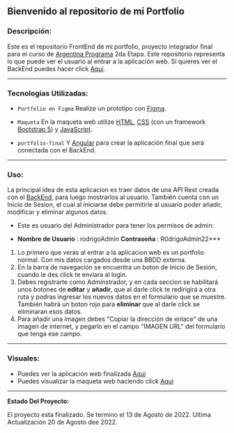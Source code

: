 ## Bienvenido al repositorio de mi Portfolio

### **Descripción:**

Este es el repositorio FrontEnd de mi portfolio, proyecto integrador final para el curso de [Argentina Programa](https://www.argentina.gob.ar/produccion/transformacion-digital-y-economia-del-conocimiento/argentina-programa "Argentina Programa") 2da Etapa.
Este repositorio representa lo que puede ver el usuario al entrar a la aplicación web.
Si quieres ver el BackEnd puedes hacer click [Aquí](https://github.com/RodrigoProgram22/portfolio-BackEnd.git "Aquí").

---

### **Tecnologias Utilizadas:**

- `Portfolio en Figma` Realize un prototipo con [Figma](https://www.figma.com/ "Figma").

- `Maqueta` En la maqueta web utilize [HTML](https://developer.mozilla.org/en-US/docs/Web/HTML "HTML"), [CSS](https://developer.mozilla.org/en-US/docs/Web/CSS "CSS") (con un framework [Bootstrap 5](https://getbootstrap.com/docs/5.0/getting-started/introduction/ "Bootstrap 5")) y [JavaScript](https://developer.mozilla.org/en-US/docs/Web/JavaScript "JavaScript").

- `portfolio-final` Y [Angular](https://angular.io/ "Angular") para crear la aplicación final que será conectada con el BackEnd.

---

### **Uso:**

La principal idea de esta aplicacion es traer datos de una API Rest creada con el [BackEnd](https://github.com/RodrigoProgram22/portfolio-BackEnd.git "BackEnd"), para luego mostrarlos al usuario.
También cuenta con un Inicio de Sesion, el cual al iniciarse debe permitirle al usuario poder añadir, modificar y eliminar algunos datos.

- Este es usuario del Administrador para tener los permisos de admin:

- **Nombre de Usuario** : rodrigoAdmin
  **Contraseña** : R0drigoAdmin22***

1. Lo primero que veras al entrar a la aplicacion web es un portfolio normal. Con mis datos cargados desde una BBDD externa.
2. En la barra de navegación se encuentra un boton de Inicio de Sesión, cuando le des click te enviara al login.
3. Debes registrarte como Adminstrador, y en cada seccion se habilitará unos botones de **editar** y **añadir**, que al darle click te redirigirá a otra ruta y podras ingresar los nuevos datos en el formulario que se muestre. También habrá un boton rojo para **eliminar** que al darle click se eliminaran esos datos.
4. Para añadir una imagen debes "Copiar la dirección de enlace" de una imagen de internet, y pegarlo en el campo "IMAGEN URL" del formulario que tenga ese campo.

---

### **Visuales:**

- Puedes ver la aplicación web finalizada [Aqui](https://front-portfolioap.web.app/ "Aqui")
- Puedes visualizar la maqueta web haciendo click [Aquí](https://maquetaportfolio.netlify.app/ "Aquí")

---

**Estado Del Proyecto:**

El proyecto esta finalizado. Se termino el 13 de Agosto de 2022.
Ultima Actualización 20 de Agosto dee 2022.
